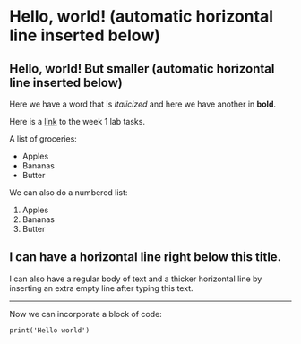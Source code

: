 # Hello, world! (automatic horizontal line inserted below) 
## Hello, world! But smaller (automatic horizontal line inserted below) 
Here we have a word that is *italicized* and here we have another in **bold**. 

Here is a [link](https://ucsd-cse15l-s23.github.io/week/week1/#lab-tasks) to the week 1 lab tasks.

A list of groceries:
- Apples
- Bananas
- Butter

We can also do a numbered list:
1. Apples
2. Bananas
3. Butter

I can have a horizontal line right below this title.
--- 

I can also have a regular body of text and a thicker horizontal line by inserting an extra empty line after typing this text.

---

Now we can incorporate a block of code:
```
print('Hello world') 
```
